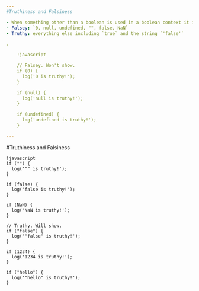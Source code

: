 ```yaml
---
#Truthiness and Falsiness

- When something other than a boolean is used in a boolean context it is coerced into a boolean
- Falsey: `0, null, undefined, "", false, NaN`
- Truthy: everything else including `true` and the string `'false'`

. 

    !javascript

    // Falsey. Won't show.
    if (0) { 
      log('0 is truthy!');
    }

    if (null) {
      log('null is truthy!');
    }

    if (undefined) {
      log('undefined is truthy!');
    }

---
```

#Truthiness and Falsiness

    !javascript
    if ("") {
      log('"" is truthy!');
    }

    if (false) {
      log('false is truthy!');
    }

    if (NaN) {
      log('NaN is truthy!');
    }

    // Truthy. Will show.
    if ("false") {
      log('"false" is truthy!');
    }

    if (1234) {
      log('1234 is truthy!');
    }

    if ("hello") {
      log('"hello" is truthy!');
    }

